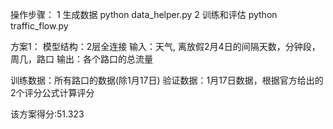 操作步骤：
1 生成数据
python data_helper.py
2 训练和评估
python traffic_flow.py

方案1：
模型结构：2层全连接
输入：天气, 离放假2月4日的间隔天数，分钟段，周几，路口
输出：各个路口的总流量

训练数据：所有路口的数据(除1月17日)
验证数据：1月17日数据，根据官方给出的2个评分公式计算评分

该方案得分:51.323